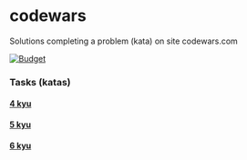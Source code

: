 # codewars
Solutions completing a problem (kata) on site codewars.com

[![Budget](https://www.codewars.com/users/ioannidisAlex/badges/large)](https://www.codewars.com/users/ioannidisAlex/badges/large)

### Tasks (katas)


#### [4 kyu](https://github.com/ioannidisAlex/codewars/tree/main/4-kyu)

#### [5 kyu](https://github.com/ioannidisAlex/codewars/tree/main/5-kyu)

#### [6 kyu](https://github.com/ioannidisAlex/codewars/tree/main/6-kyu)
